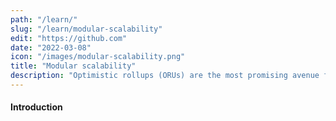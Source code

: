 ```yaml
---
path: "/learn/"
slug: "/learn/modular-scalability"
edit: "https://github.com"
date: "2022-03-08"
icon: "/images/modular-scalability.png"
title: "Modular scalability"
description: "Optimistic rollups (ORUs) are the most promising avenue for scaling Ethereum - and blockchains in general - today. But what are they, and why are Ethereum developers and scalability researchers so excited about them?"
---
```


#### Introduction
